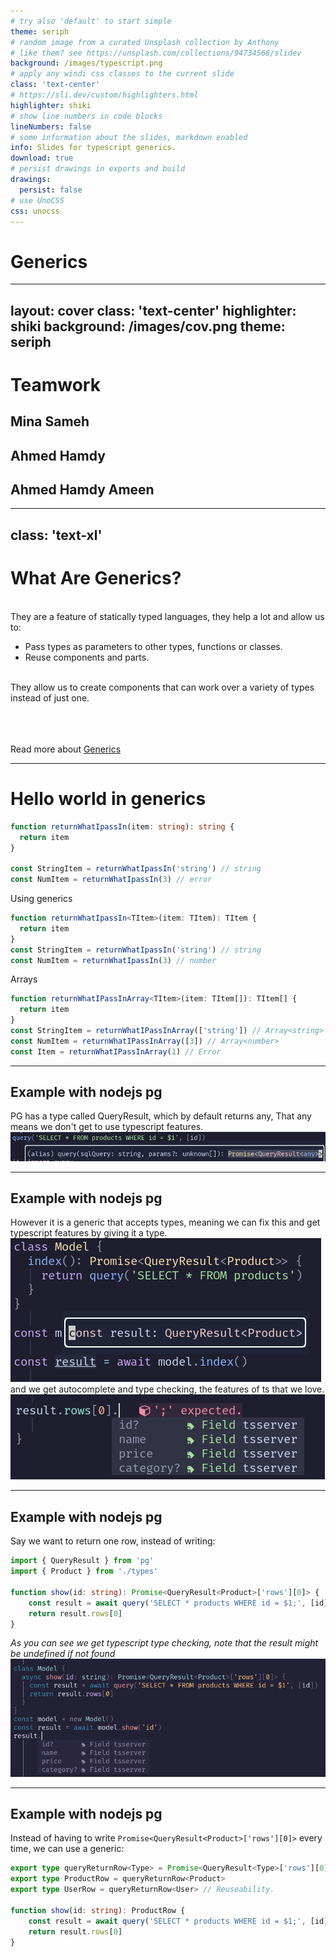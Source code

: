 ```yaml
---
# try also 'default' to start simple
theme: seriph
# random image from a curated Unsplash collection by Anthony
# like them? see https://unsplash.com/collections/94734566/slidev
background: /images/typescript.png
# apply any windi css classes to the current slide
class: 'text-center'
# https://sli.dev/custom/highlighters.html
highlighter: shiki
# show line numbers in code blocks
lineNumbers: false
# some information about the slides, markdown enabled
info: Slides for typescript generics.
download: true
# persist drawings in exports and build
drawings:
  persist: false
# use UnoCSS
css: unocss
---
```


# Generics

<div class="abs-br m-6 flex gap-2">
  <a href="https://github.com/MinaSameh1/ts-generics-presentation" target="_blank" alt="GitHub"
    class="text-xl icon-btn opacity-50 !border-none !hover:text-white">
    <carbon-logo-github />
  </a>
</div>

<!--
The last comment block of each slide will be treated as slide notes. It will be visible and editable in Presenter Mode along with the slide. [Read more in the docs](https://sli.dev/guide/syntax.html#notes)
-->

---
layout: cover
class: 'text-center'
highlighter: shiki
background: /images/cov.png
theme: seriph
---

# Teamwork

<h2>Mina Sameh</h2>
<h2>Ahmed Hamdy</h2>
<h2>Ahmed Hamdy Ameen</h2>

---
class: 'text-xl'
---

# What Are Generics?

<br>
They are a feature of statically typed languages, they help a lot and allow us to:

- Pass types as parameters to other types, functions or classes.
- Reuse components and parts.

<br>
They allow us to create components that can work over a variety of types instead of just one.

<br>
<br>
<br>
<br>

Read more about [Generics](https://www.typescriptlang.org/docs/handbook/2/generics.html)

---

# Hello world in generics

```ts {all|0}
function returnWhatIpassIn(item: string): string {
  return item
}

const StringItem = returnWhatIpassIn('string') // string
const NumItem = returnWhatIpassIn(3) // error
```

Using generics
```ts {0|all|1|all|0}
function returnWhatIpassIn<TItem>(item: TItem): TItem {
  return item
}
const StringItem = returnWhatIpassIn('string') // string
const NumItem = returnWhatIpassIn(3) // number
```
Arrays
```ts {0|all|1|all}
function returnWhatIPassInArray<TItem>(item: TItem[]): TItem[] {
  return item
}
const StringItem = returnWhatIPassInArray(['string']) // Array<string>
const NumItem = returnWhatIPassInArray([3]) // Array<number>
const Item = returnWhatIPassInArray(1) // Error
```
---

## Example with nodejs pg

PG has a type called QueryResult, which by default returns any,
That any means we don't get to use typescript features.
![query_any](/images/query_any.png)

---

## Example with nodejs pg

However it is a generic that accepts types, meaning we can fix this and get typescript features by giving it a type.
<br>
![query_type](/images/query_type.png)
<br>
and we get autocomplete and type checking, the features of ts that we love.
<br>
![auto](/images/auto2.png)

---

## Example with nodejs pg

Say we want to return one row, instead of writing: 
```ts 
import { QueryResult } from 'pg'
import { Product } from './types'

function show(id: string): Promise<QueryResult<Product>['rows'][0]> {
    const result = await query('SELECT * products WHERE id = $1;', [id])
    return result.rows[0]
}
```
_As you can see we get typescript type checking, note that the result might be undefined if not found_
<img src='/images/auto.png' width=650 />

--- 

## Example with nodejs pg
Instead of having to write `Promise<QueryResult<Product>['rows'][0]>` every time, we can use a generic:

```ts
export type queryReturnRow<Type> = Promise<QueryResult<Type>['rows'][0]>
export type ProductRow = queryReturnRow<Product>
export type UserRow = queryReturnRow<User> // Reuseability.

function show(id: string): ProductRow {
    const result = await query('SELECT * products WHERE id = $1;', [id])
    return result.rows[0]
}
```


